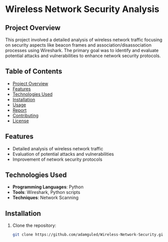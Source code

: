 # Wireless Network Security Analysis

## Project Overview
This project involved a detailed analysis of wireless network traffic focusing on security aspects like beacon frames and association/disassociation processes using Wireshark. The primary goal was to identify and evaluate potential attacks and vulnerabilities to enhance network security protocols.

## Table of Contents
- [Project Overview](#project-overview)
- [Features](#features)
- [Technologies Used](#technologies-used)
- [Installation](#installation)
- [Usage](#usage)
- [Report](#report)
- [Contributing](#contributing)
- [License](#license)

## Features
- Detailed analysis of wireless network traffic
- Evaluation of potential attacks and vulnerabilities
- Improvement of network security protocols

## Technologies Used
- **Programming Languages**: Python
- **Tools**: Wireshark, Python scripts
- **Techniques**: Network Scanning

## Installation
1. Clone the repository:
   ```bash
   git clone https://github.com/adamguled/Wireless-Network-Security.git
